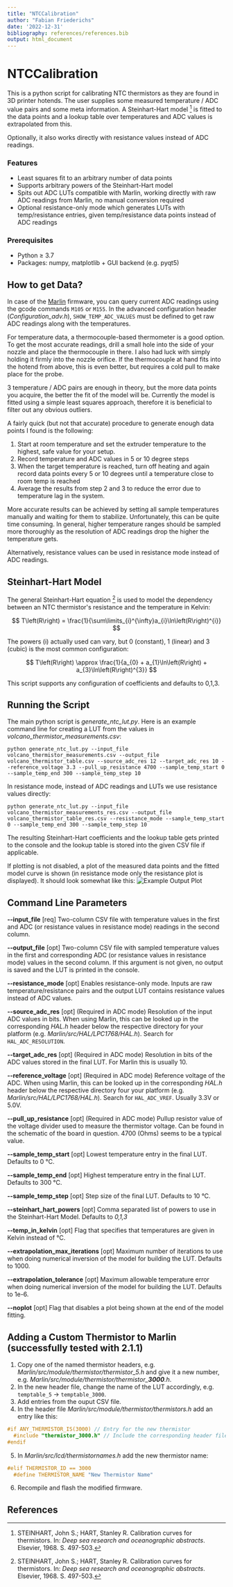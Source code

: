 ```yaml
---
title: "NTCCalibration"
author: "Fabian Friederichs"
date: '2022-12-31'
bibliography: references/references.bib
output: html_document
---
```


# NTCCalibration
This is a python script for calibrating NTC thermistors as they are found in 3D printer hotends.
The user supplies some measured temperature / ADC value pairs and some meta information.
A Steinhart-Hart model [^1] is fitted to the data points and a lookup table over temperatures and
ADC values is extrapolated from this.

Optionally, it also works directly with resistance values instead of ADC readings.

### Features
- Least squares fit to an arbitrary number of data points
- Supports arbitrary powers of the Steinhart-Hart model
- Spits out ADC LUTs compatible with Marlin, working directly with raw ADC readings from Marlin, no manual conversion required
- Optional resistance-only mode which generates LUTs with temp/resistance entries, given
temp/resistance data points instead of ADC readings

### Prerequisites
- Python $\geq$ 3.7
- Packages: numpy, matplotlib + GUI backend (e.g. pyqt5)

## How to get Data?
In case of the [Marlin](https://marlinfw.org/) firmware, you can query current ADC readings
using the gcode commands `M105` or `M155`. In the advanced configuration header (*Configuration_adv.h*),
`SHOW_TEMP_ADC_VALUES` must be defined to get raw ADC readings along with the temperatures.

For temperature data, a thermocouple-based thermometer is a good option.
To get the most accurate readings, drill a small hole into the side of your nozzle and place
the thermocouple in there. I also had luck with simply holding it firmly into the nozzle orifice.
If the thermocouple at hand fits into the hotend from above, this is even better, but requires
a cold pull to make place for the probe.

3 temperature / ADC pairs are enough in theory, but the more data points you acquire, the better
the fit of the model will be. Currently the model is fitted using a simple least squares approach,
therefore it is beneficial to filter out any obvious outliers.

A fairly quick (but not that accurate) procedure to generate enough data points I found is the following:
1. Start at room temperature and set the extruder temperature to the highest, safe value for your setup.
2. Record temperature and ADC values in 5 or 10 degree steps
3. When the target temperature is reached, turn off heating and again record data points every 5 or 10 degrees
    until a temperature close to room temp is reached
4. Average the results from step 2 and 3 to reduce the error due to temperature lag in the system.

More accurate results can be achieved by setting all sample temperatures manually and waiting for them
to stabilize. Unfortunately, this can be quite time consuming. In general, higher temperature ranges
should be sampled more thoroughly as the resolution of ADC readings drop the higher the temperature gets.

Alternatively, resistance values can be used in resistance mode instead of ADC readings.

## Steinhart-Hart Model
The general Steinhart-Hart equation [^1] is used to model the dependency between an NTC thermistor's
resistance and the temperature in Kelvin:

$$
  T\left(R\right) = \frac{1}{\sum\limits_{i}^{\infty}a_{i}\ln\left(R\right)^{i}}
$$

The powers (i) actually used can vary, but 0 (constant), 1 (linear) and 3 (cubic) is the most common
configuration:

$$
  T\left(R\right) \approx \frac{1}{a_{0} + a_{1}\ln\left(R\right) + a_{3}\ln\left(R\right)^{3}}
$$

This script supports any configuration of coefficients and defaults to 0,1,3.

## Running the Script
The main python script is *generate_ntc_lut.py*.
Here is an example command line for creating a LUT from the values in *volcano_thermistor_measurements.csv*:
```
python generate_ntc_lut.py --input_file volcano_thermistor_measurements.csv --output_file volcano_thermistor_table.csv --source_adc_res 12 --target_adc_res 10 --reference_voltage 3.3 --pull_up_resistance 4700 --sample_temp_start 0 --sample_temp_end 300 --sample_temp_step 10
```

In resistance mode, instead of ADC readings and LUTs we use resistance values directly:
```
python generate_ntc_lut.py --input_file volcano_thermistor_measurements_res.csv --output_file volcano_thermistor_table_res.csv --resistance_mode --sample_temp_start 0 --sample_temp_end 300 --sample_temp_step 10
```

The resulting Steinhart-Hart coefficients and the lookup table gets printed to the console and the lookup table is stored
into the given CSV file if applicable.

If plotting is not disabled, a plot of the measured data points and the fitted model curve is shown (in resistance mode only the resistance plot is displayed).
It should look somewhat like this:
![Example Output Plot](img/example_plot.svg)

## Command Line Parameters

**--input_file** [req] Two-column CSV file with temperature values in the first and ADC (or resistance values in resistance mode) readings in the second    column.

**--output_file** [opt] Two-column CSV file with sampled temperature values in the first and corresponding ADC (or resistance values in resistance mode) values in the second column. If this argument is not given, no output is saved and the LUT is printed in the console.

**--resistance_mode** [opt] Enables resistance-only mode. Inputs are raw temperature/resistance pairs and the output LUT contains
resistance values instead of ADC values.

**--source_adc_res** [opt] (Required in ADC mode) Resolution of the input ADC values in bits. When using Marlin, this can be looked up in the corresponding *HAL.h* header below the respective directory for your platform (e.g. *Marlin/src/HAL/LPC1768/HAL.h*). Search for `HAL_ADC_RESOLUTION`.

**--target_adc_res** [opt] (Required in ADC mode) Resolution in bits of the ADC values stored in the final LUT. For Marlin this is usually 10.

**--reference_voltage** [opt] (Required in ADC mode) Reference voltage of the ADC. When using Marlin, this can be looked up in the corresponding *HAL.h* header below the respective directory four your platform (e.g. *Marlin/src/HAL/LPC1768/HAL.h*). Search for `HAL_ADC_VREF`. Usually 3.3V or 5.0V.

**--pull_up_resistance** [opt] (Required in ADC mode) Pullup resistor value of the voltage divider used to measure the thermistor voltage. Can be found in the schematic of the board in question. 4700 (Ohms) seems to be a typical value.

**--sample_temp_start** [opt] Lowest temperature entry in the final LUT. Defaults to 0 °C.

**--sample_temp_end** [opt] Highest temperature entry in the final LUT. Defaults to 300 °C.

**--sample_temp_step** [opt] Step size of the final LUT. Defaults to 10 °C.

**--steinhart_hart_powers** [opt] Comma separated list of powers to use in the Steinhart-Hart Model. Defaults to *0,1,3*

**--temp_in_kelvin** [opt] Flag that specifies that temperatures are given in Kelvin instead of °C.

**--extrapolation_max_iterations** [opt] Maximum number of iterations to use when doing numerical inversion of the model for building the LUT. Defaults to 1000.

**--extrapolation_tolerance** [opt] Maximum allowable temperature error when doing numerical inversion of the model for building the LUT. Defaults to 1e-6.

**--noplot** [opt] Flag that disables a plot being shown at the end of the model fitting.

## Adding a Custom Thermistor to Marlin (successfully tested with 2.1.1)

1. Copy one of the named thermistor headers, e.g. *Marlin/src/module/thermistor/thermistor_5.h* and give it a new number, e.g. *Marlin/src/module/thermistor/thermistor_**3000**.h*.
2. In the new header file, change the name of the LUT accordingly, e.g. `temptable_5` -> `temptable_3000`.
3. Add entries from the ouput CSV file.
4. In the header file *Marlin/src/module/thermistor/thermistors.h* add an entry like this:
```C++
#if ANY_THERMISTOR_IS(3000) // Entry for the new thermistor
  #include "thermistor_3000.h" // Include the corresponding header file containing the LUT
#endif
```
5. In *Marlin/src/lcd/thermistornames.h* add the new thermistor name:
```C++
#elif THERMISTOR_ID == 3000
  #define THERMISTOR_NAME "New Thermistor Name"
```
6. Recompile and flash the modified firmware.

## References
[^1]: STEINHART, John S.; HART, Stanley R. Calibration curves for thermistors. In: *Deep sea research and oceanographic abstracts*. Elsevier, 1968. S. 497-503.
